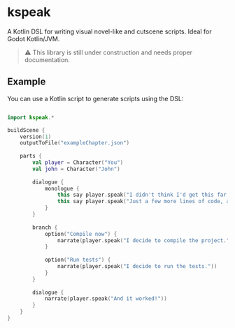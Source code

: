 # kspeak

A Kotlin DSL for writing visual novel-like and cutscene scripts. Ideal for Godot Kotlin/JVM.

> :warning: This library is still under construction and needs proper documentation.

## Example
You can use a Kotlin script to generate scripts using the DSL:

```kotlin

import kspeak.*

buildScene {
    version(1)
    outputToFile("exampleChapter.json")
    
    parts {
        val player = Character("You")
        val john = Character("John")
        
        dialogue {
            monologue {
                this say player.speak("I didn't think I'd get this far.")
                this say player.speak("Just a few more lines of code, and I'll be done!")
            }
        }
        
        branch {
            option("Compile now") {
                narrate(player.speak("I decide to compile the project."))
            }
            
            option("Run tests") {
                narrate(player.speak("I decide to run the tests."))
            }
        }
        
        dialogue {
            narrate(player.speak("And it worked!"))
        }
    }
}

```